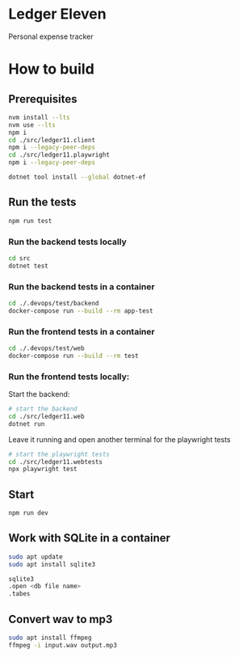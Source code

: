 # Ledger Eleven

Personal expense tracker

# How to build

## Prerequisites

```bash
nvm install --lts
nvm use --lts
npm i
cd ./src/ledger11.client
npm i --legacy-peer-deps
cd ./src/ledger11.playwright
npm i --legacy-peer-deps
```

```bash
dotnet tool install --global dotnet-ef
```

## Run the tests

```bash
npm run test
```

### Run the backend tests locally

```bash
cd src
dotnet test
```

### Run the backend tests in a container

```bash
cd ./.devops/test/backend
docker-compose run --build --rm app-test
```

### Run the frontend tests in a container

```bash
cd ./.devops/test/web
docker-compose run --build --rm test
```

### Run the frontend tests locally:

Start the backend:
```bash
# start the backend
cd ./src/ledger11.web
dotnet run
```
Leave it running and open another terminal for the playwright tests
```bash
# start the playwright tests
cd ./src/ledger11.webtests
npx playwright test
```

## Start

```bash
npm run dev
```

## Work with SQLite in a container

```bash
sudo apt update
sudo apt install sqlite3

sqlite3
.open <db file name>
.tabes
```

## Convert wav to mp3

```bash
sudo apt install ffmpeg
ffmpeg -i input.wav output.mp3
```
